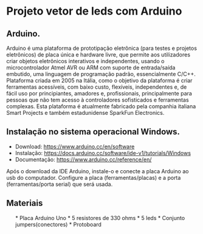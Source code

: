 # Projeto vetor de leds com Arduino

## Arduino.

Arduino é uma plataforma de prototipação eletrônica (para testes e projetos eletrônicos) de placa única e hardware livre, que permite aos utilizadores criar objetos eletrônicos interativos e independentes, usando o microcontrolador Atmel AVR ou ARM com suporte de entrada/saída embutido, uma linguagem de programação padrão, essencialmente C/C++. Plataforma criada em 2005 na Itália, como o objetivo da plataforma é criar ferramentas acessíveis, com baixo custo, flexíveis, independentes e, de fácil uso por principiantes, amadores e, profissionais, principalmente para pessoas que não tem acesso à controladores sofisticados e ferramentas complexas. Esta plataforma é atualmente fabricado pela companhia italiana Smart Projects e também estadunidense SparkFun Electronics.

## Instalação no sistema operacional Windows.

* Download: https://www.arduino.cc/en/software
* Instalação: https://docs.arduino.cc/software/ide-v1/tutorials/Windows
* Documentação: https://www.arduino.cc/reference/en/

Após o download da IDE Arduino, instale-o e conecte a placa Arduino ao usb do computador. Configure a placa (ferramentas/placas) e a porta (ferramentas/porta serial) que será usada.

## Materiais
<ul>
  * Placa Arduino Uno
  * 5 resistores de 330 ohms
  * 5 leds
  * Conjunto jumpers(conectores)
  * Protoboard
 

 


